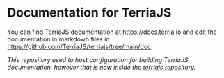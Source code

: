 # Documentation for TerriaJS

You can find TerriaJS documentation at https://docs.terria.io and edit the documentation in markdown files in 
https://github.com/TerriaJS/terriajs/tree/main/doc.

_This repository used to host configuration for building TerriaJS documentation, however that is now inside the [terriajs 
repository](https://github.com/TerriaJS/terriajs)._
